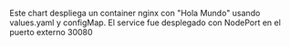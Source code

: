 Este chart despliega un container nginx con "Hola Mundo" usando values.yaml y configMap.
El service fue desplegado con NodePort en el puerto externo 30080